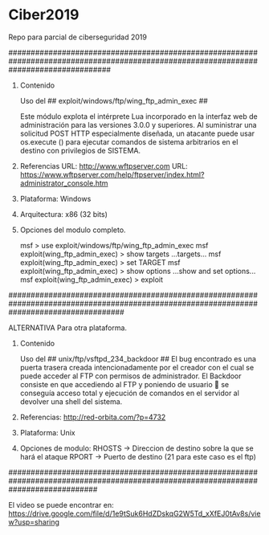 
# Ciber2019
Repo para parcial de ciberseguridad 2019


#######################################################################################################################################

1) Contenido

    Uso del ## exploit/windows/ftp/wing_ftp_admin_exec ##

    Este módulo explota el intérprete Lua incorporado en la interfaz web de administración para las versiones 3.0.0 y superiores. 
    Al suministrar una solicitud POST HTTP especialmente diseñada, un atacante puede usar os.execute () para ejecutar comandos de 
    sistema arbitrarios en el destino con privilegios de SISTEMA.

2) Referencias
    URL: http://www.wftpserver.com
    URL: https://www.wftpserver.com/help/ftpserver/index.html?administrator_console.htm

3) Plataforma: Windows

4) Arquitectura: x86 (32 bits)

5) Opciones del modulo completo.

    msf > use exploit/windows/ftp/wing_ftp_admin_exec
    msf exploit(wing_ftp_admin_exec) > show targets
            ...targets...
    msf exploit(wing_ftp_admin_exec) > set TARGET <target-id>
    msf exploit(wing_ftp_admin_exec) > show options
            ...show and set options...
    msf exploit(wing_ftp_admin_exec) > exploit

##########################################################################################################################################

ALTERNATIVA Para otra plataforma.

1) Contenido 

    Uso del ## unix/ftp/vsftpd_234_backdoor ##
    El bug encontrado es una puerta trasera creada intencionadamente por el creador con el cual se puede acceder al FTP con permisos de administrador.
    El Backdoor consiste en que accediendo al FTP y poniendo de usuario 🙂 se conseguía acceso total y ejecución de comandos en el servidor al devolver una shell del sistema.

2) Referencias: http://red-orbita.com/?p=4732

3) Plataforma: Unix

4) Opciones de modulo:
    RHOSTS -> Direccion de destino sobre la que se hará el ataque
    RPORT -> Puerto de destino (21 para este caso es el ftp)


####################################################################################################################################

El video se puede encontrar en:
https://drive.google.com/file/d/1e9tSuk6HdZDskqG2W5Td_xXfEJ0tAv8s/view?usp=sharing
